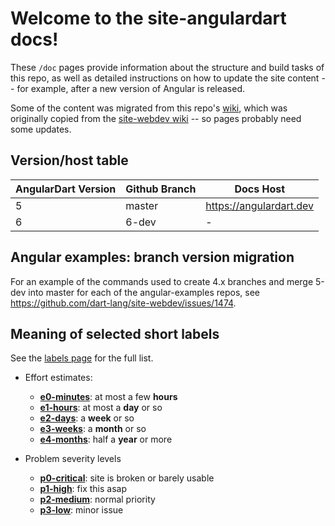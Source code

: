 # Welcome to the site-angulardart docs!

These `/doc` pages provide information about the structure and build tasks of
this repo, as well as detailed instructions on how to update the site content --
for example, after a new version of Angular is released.

Some of the content was migrated from this repo's [wiki][], which was originally
copied from the [site-webdev wiki][] -- so pages probably need some updates.

[wiki]: https://github.com/dart-lang/site-angulardart/wiki
[site-webdev wiki]: https://github.com/dart-lang/site-webdev/wiki

## Version/host table

| AngularDart Version | Github Branch | Docs Host
-- | -- | --
5 | master | https://angulardart.dev
6 | 6-dev | -

## Angular examples: branch version migration

For an example of the commands used to create 4.x branches and merge 5-dev into master for each of the angular-examples repos, see https://github.com/dart-lang/site-webdev/issues/1474.

## Meaning of selected short labels

See the [labels page](https://github.com/dart-lang/site-webdev/labels) for the full list.


* Effort estimates:
  - **[e0-minutes][]**: at most a few **hours**
  - **[e1-hours][]**: at most a **day** or so
  - **[e2-days][]**: a **week** or so
  - **[e3-weeks][]**: a **month** or so
  - **[e4-months][]**: half a **year** or more

* Problem severity levels
  - **[p0-critical][]**: site is broken or barely usable
  - **[p1-high][]**: fix this asap
  - **[p2-medium][]**: normal priority
  - **[p3-low][]**: minor issue

[e0-minutes]: https://github.com/dart-lang/site-angulardart/labels/e0-minutes
[e1-hours]: https://github.com/dart-lang/site-angulardart/labels/e1-hours
[e2-days]: https://github.com/dart-lang/site-angulardart/labels/e2-days
[e3-weeks]: https://github.com/dart-lang/site-angulardart/labels/e3-weeks
[e4-months]: https://github.com/dart-lang/site-angulardart/labels/e4-months

[p0-critical]: https://github.com/dart-lang/site-angulardart/labels/p0-critical
[p1-high]: https://github.com/dart-lang/site-angulardart/labels/p1-high
[p2-medium]: https://github.com/dart-lang/site-angulardart/labels/p2-medium
[p3-low]: https://github.com/dart-lang/site-angulardart/labels/p3-low
